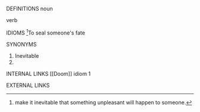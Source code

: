 DEFINITIONS
noun

verb

IDIOMS
[^1]To seal someone's fate

SYNONYMS
1. Inevitable
2. 
INTERNAL LINKS
[[Doom]] idiom 1


EXTERNAL LINKS

[^1]: make it inevitable that something unpleasant will happen to someone.
